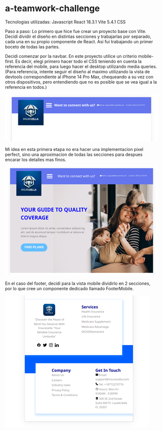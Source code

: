 # a-teamwork-challenge

Tecnologias utilizadas:
Javascript
React 18.3.1
Vite 5.4.1
CSS

Paso a paso:
Lo primero que hice fue crear un proyecto base con Vite. Decidi dividir el diseño en distintas secciones y trabajarlas por separado, cada una en su propio componente de React. Asi fui trabajando un primer boceto de todas las partes.

Decidi comenzar por la navbar. En este proyecto utilice un criterio mobile-first. Es decir, elegi primero hacer todo el CSS teniendo en cuenta la referencia del mobile, para luego hacer el desktop utilizando media queries. (Para referencia, intente seguir el diseño al maximo utilizando la vista de devtools correspondiente al iPhone 14 Pro Max, chequeando a su vez con otros dispositivos, pero entendiendo que no es posible que se vea igual a la referencia en todos.)

![Navbar](readme-imgs/navbar.png)

Mi idea en esta primera etapa no era hacer una implementacion pixel perfect, sino una aproximacion de todas las secciones para despues encarar los detalles mas finos.

![Find plans sections](readme-imgs/findPlans.png)

En el caso del footer, decidi para la vista mobile dividirlo en 2 secciones, por lo que cree un componente dedicado llamado FooterMobile.

![Alt text](readme-imgs/footermobile.png)